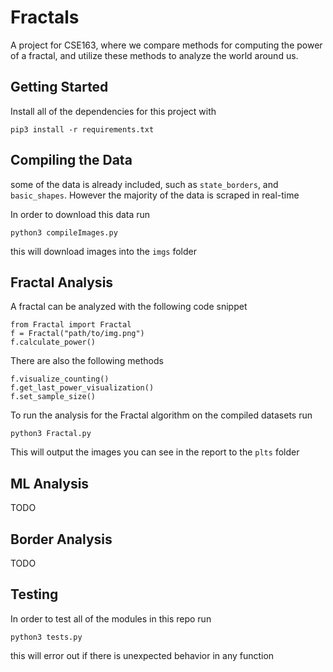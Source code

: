 # Fractals
A project for CSE163, where we compare methods for computing the power of a fractal, and utilize these methods to analyze the world around us.

## Getting Started
Install all of the dependencies for this project with

```
pip3 install -r requirements.txt
```

## Compiling the Data
some of the data is already included, such as `state_borders`, and `basic_shapes`. However the majority of the data is scraped in real-time

In order to download this data run

```
python3 compileImages.py
```

this will download images into the `imgs` folder

## Fractal Analysis
A fractal can be analyzed with the following code snippet
```
from Fractal import Fractal
f = Fractal("path/to/img.png")
f.calculate_power()
```
There are also the following methods
```
f.visualize_counting()
f.get_last_power_visualization()
f.set_sample_size()
```

To run the analysis for the Fractal algorithm on the compiled datasets run
```
python3 Fractal.py
```
This will output the images you can see in the report to the `plts` folder


## ML Analysis
TODO

## Border Analysis
TODO

## Testing
In order to test all of the modules in this repo run
```
python3 tests.py
```
this will error out if there is unexpected behavior in any function